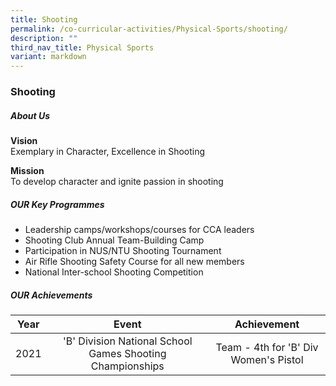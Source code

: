 ```yaml
---
title: Shooting
permalink: /co-curricular-activities/Physical-Sports/shooting/
description: ""
third_nav_title: Physical Sports
variant: markdown
---
```

### Shooting
##### About Us

**Vision**<br>Exemplary in Character, Excellence in Shooting

**Mission**<br>To develop character and ignite passion in shooting

##### OUR Key Programmes

*   Leadership camps/workshops/courses for CCA leaders 
*   Shooting Club Annual Team-Building Camp
*   Participation in NUS/NTU Shooting Tournament
*   Air Rifle Shooting Safety Course for all new members
*   National Inter-school Shooting Competition

##### OUR Achievements

| Year | Event | Achievement |
|:---:|:---:|:---:|
| 2021 |  'B' Division National School Games Shooting Championships  | Team - 4th for 'B' Div Women's Pistol |
